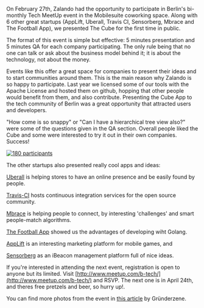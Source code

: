<!--
.. title: The Cube App at Berlin's TECH MeetUp
.. slug: berlin-tech-meetup
.. date: 2014-03-12 12:00:00
.. tags: cube,backbonejs,development,javascript,node,open-source,solr,platform,meetup,berlin
.. author: Emanuel Lauria
.. image: meetup-tech-01.jpeg
-->

On February 27th, Zalando had the opportunity to participate in Berlin's
bi-monthly Tech MeetUp event in the Mobilesuite coworking space. Along with 6
other great startups (AppLift, Uberall, Travis CI, Sensorberg, Mbrace and
The Football App), we presented The Cube for the first time in public.

<!-- TEASER_END -->
The format of this event is simple but effective: 5 minutes presentation and
5 minutes QA for each company participating. The only rule being that no one
can talk or ask about the business model behind it; it is about the technology,
not about the money.

Events like this offer a great space for companies to present their ideas and
to start communities around them. This is the main reason why Zalando is so
happy to participate. Last year we licensed some of our tools with the Apache
License and hosted them on github, hopping that other people would benefit from
them, and also contribute. Presenting the Cube App to the tech community of
Berlin was a great opportunity that attracted users and developers.

"How come is so snappy" or "Can I have a hierarchical tree view also?" were
some of the questions given in the QA section. Overall people liked the Cube
and some were interested to try it out in their own companies. Success!

[![180 participants](/images/meetup-tech-03.jpeg)](/images/meetup-tech-03.jpeg)


The other startups also presented really cool apps and ideas:

[Uberall](https://uberall.com) is helping stores to have an online presence and
be easily found by people.

[Travis-CI](https://travis-ci.org/) hosts continuous integration services for
the open source community.

[Mbrace](http://www.getmbrace.com/) is helping people to connect, by interesting
'challenges' and smart people-match algorithms.

[The Football App](http://www.thefootballapp.com/) showed us the advantages of
developing wiht Golang.

[AppLift](http://www.applift.com/) is an interesting marketing platform for mobile games, and

[Sensorberg](http://www.sensorberg.com/) as an iBeacon management platform full of nice ideas.

If you're interested in attending the next event, registration is open to anyone
but its limited. Visit [http://www.meetup.com/b-tech/](http://www.meetup.com/b-tech/)
and RSVP. The next one is in April 24th, and theres free pretzels and beer, so
hurry up!.

You can find more photos from the event in
[this article](http://www.gruenderszene.de/allgemein/berlin-tech-meetup-2014-galerie)
by Gründerzene.
